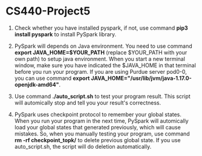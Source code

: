 # CS440-Project5

1. Check whether you have installed pyspark, if not, use command **pip3 install pyspark** to install PySpark library.

2. PySpark will depends on Java environment. You need to use command **export JAVA_HOME=$YOUR_PATH** (replace $YOUR_PATH with your own path) to setup java environment. When you start a new terminal window, make sure you have indicated the $JAVA_HOME in that terminal before you run your program. If you are using Purdue server pod0-0, you can use command **export JAVA_HOME="/usr/lib/jvm/java-1.17.0-openjdk-amd64"**.

3. Use command **./auto_script.sh** to test your program result. This script will automically stop and tell you your result's correctness.

4. PySpark uses checkpoint protocol to remember your global states. When you run your program in the next time, PySpark will automically load your global states that generated previously, which will cause mistakes. So, when you manually testing your program, use command **rm -rf checkpoint_topk/** to delete previous global state. If you use auto_script.sh, the script will do deletion automatically.
